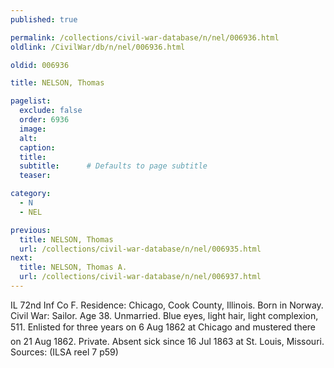 ```yaml
---
published: true

permalink: /collections/civil-war-database/n/nel/006936.html
oldlink: /CivilWar/db/n/nel/006936.html

oldid: 006936

title: NELSON, Thomas

pagelist:
  exclude: false
  order: 6936
  image: 
  alt:
  caption:
  title:
  subtitle:      # Defaults to page subtitle
  teaser:

category: 
  - N 
  - NEL

previous:
  title: NELSON, Thomas
  url: /collections/civil-war-database/n/nel/006935.html  
next:
  title: NELSON, Thomas A.
  url: /collections/civil-war-database/n/nel/006937.html   
---
```

IL 72nd Inf Co F. Residence: Chicago, Cook County, Illinois. Born in Norway. Civil War: Sailor. Age 38. Unmarried. Blue eyes, light hair, light complexion, 5&#146;11&#148;. Enlisted for three years on 6 Aug 1862 at Chicago and mustered there on 21 Aug 1862. Private. Absent sick since 16 Jul 1863 at St. Louis, Missouri. Sources: (ILSA reel 7 p59)